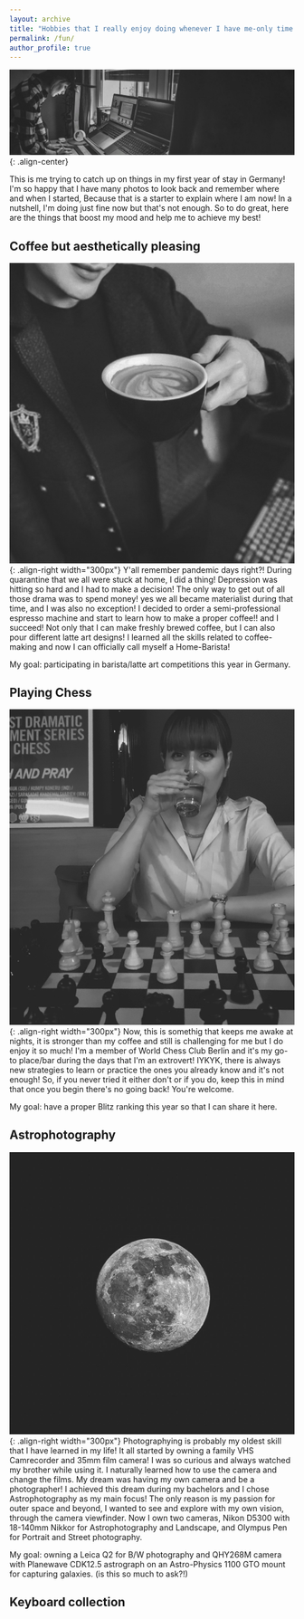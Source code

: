 ```yaml
---
layout: archive
title: "Hobbies that I really enjoy doing whenever I have me-only time!"
permalink: /fun/
author_profile: true
---
```

![Playing Chess](/images/1_meandsetup.jpg){: .align-center}

This is me trying to catch up on things in my first year of stay in Germany! I'm so happy that I have many photos to look
back and remember where and when I started, Because that is a starter to explain where I am now! In a nutshell, I'm doing 
just fine now but that's not enough. So to do great, here are the things that boost my mood and help me to achieve my best!



## Coffee but aesthetically pleasing
![Playing Chess](/images/3_meandcoffee.jpg){: .align-right width="300px"}
Y'all remember pandemic days right?! During quarantine that we all were stuck at home, I did a thing! Depression 
was hitting so hard and I had to make a decision! The only way to get out of all those drama was to spend money! yes we 
all became materialist during that time, and I was also no exception! I decided to order a semi-professional espresso machine and start
to learn how to make a proper coffee!! and I succeed! Not only that I can make freshly brewed coffee, but I can also pour different
latte art designs! I learned all the skills related to coffee-making and now I can officially call myself a Home-Barista! 

My goal: participating in barista/latte art competitions this year in Germany.

## Playing Chess
![Playing Chess](/images/2_chess.jpg){: .align-right width="300px"}
Now, this is somethig that keeps me awake at nights, it is stronger than my coffee and still is challenging for me but I 
do enjoy it so much! I'm a member of World Chess Club Berlin and it's my go-to place/bar during the days that I'm an extrovert! 
IYKYK, there is always new strategies to learn or practice the ones you already know and it's not enough! So, if you never tried 
it either don't or if you do, keep this in mind that once you begin there's no going back! You're welcome.

My goal: have a proper Blitz ranking this year so that I can share it here.






## Astrophotography
![Playing Chess](/images/4_fullmoon.JPG){: .align-right width="300px"}
Photographying is probably my oldest skill that I have learned in my life! It all started by owning a family VHS Camrecorder and 35mm film camera!
I was so curious and always watched my brother while using it. I naturally learned how to use the camera and change the films.
My dream was having my own camera and be a photographer! I achieved this dream during my bachelors and I chose Astrophotography as my
main focus! The only reason is my passion for outer space and beyond, I wanted to see and explore with my own vision, through
the camera viewfinder. Now I own two cameras, Nikon D5300 with 18-140mm Nikkor for Astrophotography and Landscape, and Olympus Pen for Portrait and Street photography.

My goal: owning a Leica Q2 for B/W photography and QHY268M camera with Planewave CDK12.5 astrograph on an Astro-Physics 1100 GTO mount for capturing galaxies. (is this so much to ask?!)

## Keyboard collection

